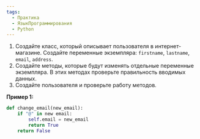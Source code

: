 ```yaml
---
tags:
  - Практика
  - ЯзыкПрограммирования
  - Python
---
```

1. Создайте класс, который описывает пользователя в интернет-магазине. Создайте переменные экземпляра: `firstname`, `lastname`, `email`, `address`.
2. Создайте методы, которые будут изменять отдельные переменные экземпляра. В этих методах проверьте правильность вводимых данных. 
3. Создайте пользователя и проверьте работу методов.

**Пример 1:**

```python
def change_email(new_email):
	if "@" in new email:
		self.email = new_email
		return True
	return False
```
